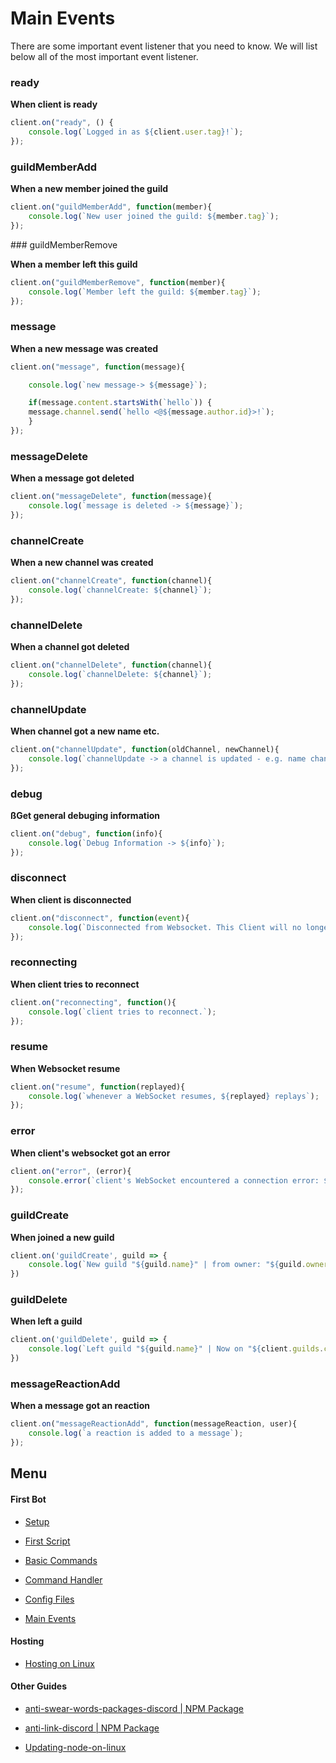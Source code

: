 # Main Events

There are some important event listener that you need to know. We will list below all of the most important event listener.


### ready

**When client is ready**

```js
client.on("ready", () {
	console.log(`Logged in as ${client.user.tag}!`);
});
```

### guildMemberAdd

**When a new member joined the guild**

```js
client.on("guildMemberAdd", function(member){
    console.log(`New user joined the guild: ${member.tag}`);
});
```

### guildMemberRemove

**When a member left this guild**

```js
client.on("guildMemberRemove", function(member){
    console.log(`Member left the guild: ${member.tag}`);
});
```

### message

**When a new message was created**

```js
client.on("message", function(message){

    console.log(`new message-> ${message}`);

    if(message.content.startsWith(`hello`)) {
    message.channel.send(`hello <@${message.author.id}>!`);
    }
});
```

### messageDelete

**When a message got deleted**

```js
client.on("messageDelete", function(message){
    console.log(`message is deleted -> ${message}`);
});
```

### channelCreate

**When a new channel was created**

```js
client.on("channelCreate", function(channel){
    console.log(`channelCreate: ${channel}`);
});
```

### channelDelete

**When a channel got deleted**

```js 
client.on("channelDelete", function(channel){
    console.log(`channelDelete: ${channel}`);
});
```
    
### channelUpdate

**When channel got a new name etc.**

```js
client.on("channelUpdate", function(oldChannel, newChannel){
    console.log(`channelUpdate -> a channel is updated - e.g. name change, topic change`);
});
```

### debug

**ßGet general debuging information**

```js
client.on("debug", function(info){
    console.log(`Debug Information -> ${info}`);
});
```

### disconnect

**When client is disconnected**
```js
client.on("disconnect", function(event){
    console.log(`Disconnected from Websocket. This Client will no longer attempt to reconnect`);
});
```

### reconnecting

**When client tries to reconnect**

```js
client.on("reconnecting", function(){
    console.log(`client tries to reconnect.`);
});
```

### resume

**When Websocket resume**

```js
client.on("resume", function(replayed){
    console.log(`whenever a WebSocket resumes, ${replayed} replays`);
});
```

### error

**When client's websocket got an error**

```js
client.on("error", (error){
    console.error(`client's WebSocket encountered a connection error: ${error}`);
});
```

### guildCreate

**When joined a new guild**

```js
client.on('guildCreate', guild => {
    console.log(`New guild "${guild.name}" | from owner: "${guild.owner.user.tag}" |  now on "${client.guilds.cache.size}" servers`)
})
```

### guildDelete

**When left a guild**

```js
client.on('guildDelete', guild => {
    console.log(`Left guild "${guild.name}" | Now on "${client.guilds.cache.size}" servers`)
})
```

### messageReactionAdd

**When a message got an reaction**

```js
client.on("messageReactionAdd", function(messageReaction, user){
    console.log(`a reaction is added to a message`);
});
```


## Menu

#### First Bot

- [Setup](https://github.com/ookamicodes/discordjs-guide/blob/master/first-bot/chapters/.setup.md)

- [First Script](https://github.com/ookamicodes/discordjs-guide/blob/master/first-bot/chapters/1_first-script.md)

- [Basic Commands](https://github.com/ookamicodes/discordjs-guide/blob/master/first-bot/chapters/2_basic-commands.md)

- [Command Handler](https://github.com/ookamicodes/discordjs-guide/blob/master/first-bot/chapters/3_command-handler.md)

- [Config Files](https://github.com/ookamicodes/discordjs-guide/blob/master/first-bot/chapters/4_config-files.md)

- [Main Events](https://github.com/ookamicodes/discordjs-guide/blob/master/first-bot/chapters/5_main-events.md)

#### Hosting

- [Hosting on Linux](https://github.com/ookamicodes/discordjs-guide/blob/main/hosting-guides/hosting-on-linux.md)

#### Other Guides

- [anti-swear-words-packages-discord | NPM Package](https://github.com/ookamicodes/discordjs-guide/blob/master/other-guides/chapters/anti-swear-words.md)

- [anti-link-discord | NPM Package](https://github.com/ookamicodes/discordjs-guide/blob/master/other-guides/chapters/anti-link.md)

- [Updating-node-on-linux](https://github.com/ookamicodes/discordjs-guide/blob/main/other-guides/chapters/update-node-linux.md)